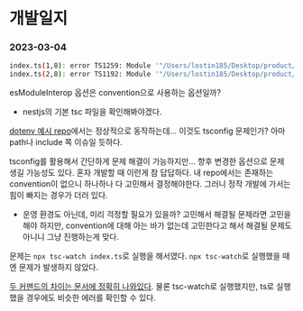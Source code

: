 # 개발일지

### 2023-03-04
```sh
index.ts(1,8): error TS1259: Module '"/Users/lostin185/Desktop/product/last-pro-schedule/node_modules/@types/express/index"' can only be default-imported using the 'esModuleInterop' flag
index.ts(2,8): error TS1192: Module '"/Users/lostin185/Desktop/product/last-pro-schedule/node_modules/dotenv/lib/main"' has no default export.
```

esModuleInterop 옵션은 convention으로 사용하는 옵션일까?
- nestjs의 기본 tsc 파일을 확인해봐야겠다.

[dotenv 예시 repo](https://github.com/dotenv-org/examples/tree/master/dotenv-typescript)에서는 정상적으로 동작하는데... 이것도 tsconfig 문제인가? 아마 path나 include 쪽 이슈일 듯하다.

tsconfig를 활용해서 간단하게 문제 해결이 가능하지만... 향후 변경한 옵션으로 문제 생길 가능성도 있다. 혼자 개발할 때 이런게 참 답답하다. 내 repo에서는 존재하는 convention이 없으니 하나하나 다 고민해서 결정해야한다. 그러니 정작 개발에 가서는 힘이 빠지는 경우가 더러 있다.
- 운영 환경도 아닌데, 미리 걱정할 필요가 있을까? 고민해서 해결될 문제라면 고민을 해야 하지만, convention에 대해 아는 바가 없는데 고민한다고 해서 해결될 문제도 아니니 그냥 진행하는게 맞다.

문제는 `npx tsc-watch index.ts`로 실행을 해서였다. `npx tsc-watch`로 실행했을 때엔 문제가 발생하지 않았다.

[두 커맨드의 차이는 문서에 정확히 나와있다](https://www.typescriptlang.org/docs/handbook/compiler-options.html). 물론 tsc-watch로 실행했지만, ts로 실행했을 경우에도 비슷한 에러를 확인할 수 있다.



